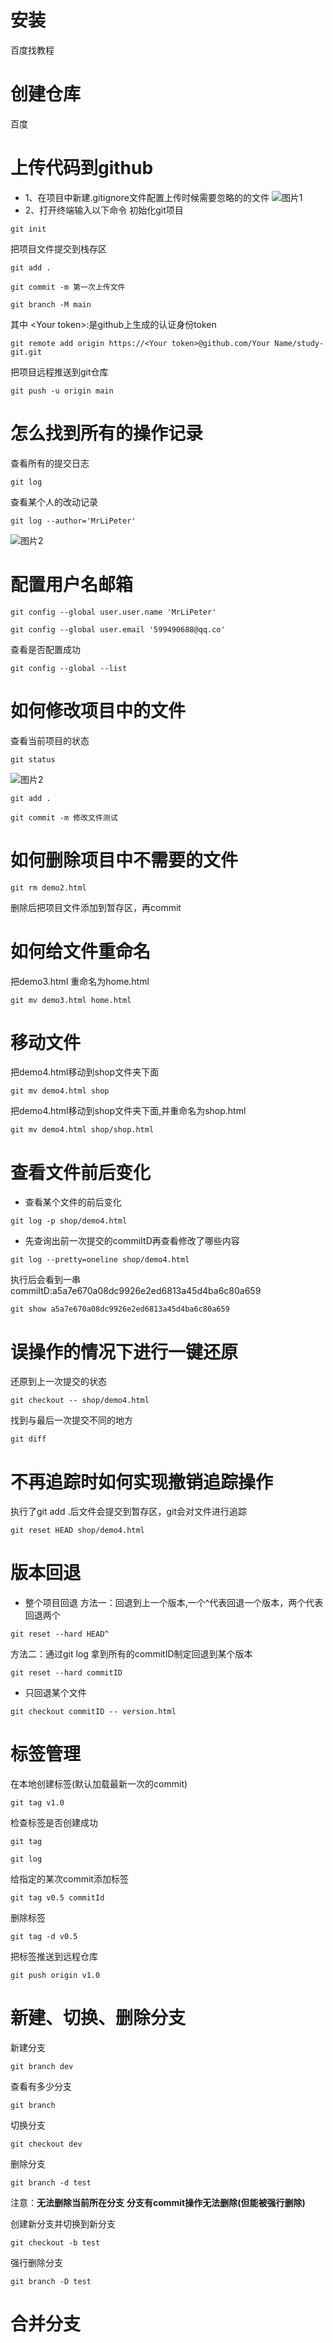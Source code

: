 # 安装
百度找教程
# 创建仓库
百度
# 上传代码到github
- 1、在项目中新建.gitignore文件配置上传时候需要忽略的的文件
![图片1](/img/1.png)
- 2、打开终端输入以下命令
初始化git项目
```
git init
```
把项目文件提交到栈存区
```
git add .
```
```
git commit -m 第一次上传文件
```
```
git branch -M main
```
其中 <<Your token>Your token>:是github上生成的认证身份token
```
git remote add origin https://<Your token>@github.com/Your Name/study-git.git
```
把项目远程推送到git仓库
```
git push -u origin main
```

# 怎么找到所有的操作记录

查看所有的提交日志
```
git log
```
查看某个人的改动记录
```
git log --author='MrLiPeter'
```
![图片2](/img/2.png)

# 配置用户名邮箱
```
git config --global user.user.name 'MrLiPeter'
```
```
git config --global user.email '599490688@qq.co'
```
查看是否配置成功
```
git config --global --list
```
# 如何修改项目中的文件
查看当前项目的状态
```git
git status
```
![图片2](/img/3.png)
```
git add .
```
```
git commit -m 修改文件测试
```
# 如何删除项目中不需要的文件
```
git rm demo2.html
```
删除后把项目文件添加到暂存区，再commit

# 如何给文件重命名
把demo3.html 重命名为home.html
```
git mv demo3.html home.html
```
# 移动文件
把demo4.html移动到shop文件夹下面
```
git mv demo4.html shop
```
把demo4.html移动到shop文件夹下面,并重命名为shop.html
```
git mv demo4.html shop/shop.html
```
# 查看文件前后变化
- 查看某个文件的前后变化
```
git log -p shop/demo4.html
```
- 先查询出前一次提交的commiItD再查看修改了哪些内容
```
git log --pretty=oneline shop/demo4.html
```
执行后会看到一串commiItD:a5a7e670a08dc9926e2ed6813a45d4ba6c80a659
```
git show a5a7e670a08dc9926e2ed6813a45d4ba6c80a659
```
# 误操作的情况下进行一键还原
还原到上一次提交的状态
```
git checkout -- shop/demo4.html
```
找到与最后一次提交不同的地方
```
git diff
```
# 不再追踪时如何实现撤销追踪操作
执行了git add .后文件会提交到暂存区，git会对文件进行追踪
```
git reset HEAD shop/demo4.html
```
# 版本回退
- 整个项目回退
方法一：回退到上一个版本,一个^代表回退一个版本，两个代表回退两个
```
git reset --hard HEAD^
```
方法二：通过git log 拿到所有的commitID制定回退到某个版本
```
git reset --hard commitID
```
- 只回退某个文件
```
git checkout commitID -- version.html
```
# 标签管理
在本地创建标签(默认加载最新一次的commit)
```
git tag v1.0
```
检查标签是否创建成功
```
git tag
```
```
git log
```
给指定的某次commit添加标签
```
git tag v0.5 commitId
```
删除标签
```
git tag -d v0.5
```
把标签推送到远程仓库
```
git push origin v1.0
```
# 新建、切换、删除分支
新建分支
```
git branch dev
```
查看有多少分支
```
git branch
```
切换分支
```
git checkout dev
```
删除分支
```
git branch -d test
```
注意：**无法删除当前所在分支**
    **分支有commit操作无法删除(但能被强行删除)**

创建新分支并切换到新分支
```
git checkout -b test
```
强行删除分支
```
git branch -D test
```
# 合并分支
